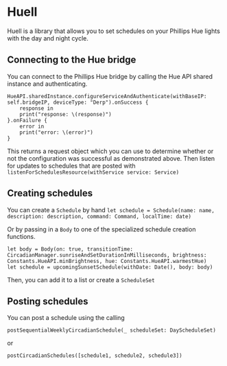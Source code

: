 # Huell

Huell is a library that allows you to set schedules on your Phillips Hue lights
with the day and night cycle.

## Connecting to the Hue bridge

You can connect to the Phillips Hue bridge by calling the Hue API shared
instance and authenticating.

    HueAPI.sharedInstance.configureServiceAndAuthenticate(withBaseIP: self.bridgeIP, deviceType: "Derp").onSuccess {
        response in
        print("response: \(response)")
    }.onFailure {
        error in
        print("error: \(error)")
    }

This returns a request object which you can use to determine whether or not the configuration was successful as demonstrated above. Then listen for updates to schedules that are posted with `listenForSchedulesResource(withService service: Service)`

## Creating schedules

You can create a `Schedule` by hand
`let schedule = Schedule(name: name, description: description, command: Command, localTime: date)`

Or by passing in a `Body` to one of the specialized schedule creation functions.

    let body = Body(on: true, transitionTime: CircadianManager.sunriseAndSetDurationInMilliseconds, brightness: Constants.HueAPI.minBrightness, hue: Constants.HueAPI.warmestHue)
    let schedule = upcomingSunsetSchedule(withDate: Date(), body: body)

Then, you can add it to a list or create a `ScheduleSet`

## Posting schedules

You can post a schedule using the calling

    postSequentialWeeklyCircadianSchedule(_ scheduleSet: DayScheduleSet)
or 

    postCircadianSchedules([schedule1, schedule2, schedule3])
